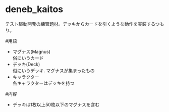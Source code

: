 deneb_kaitos
============

テスト駆動開発の練習題材。デッキからカードを引くような動作を実装するつもり。

#用語
* マグナス(Magnus)  
俗にいうカード
* デッキ(Deck)  
俗にいうデッキ. マグナスが集まったもの
* キャラクター  
各キャラクターはデッキを持つ

#内容
* デッキは1枚以上50枚以下のマグナスを含む
